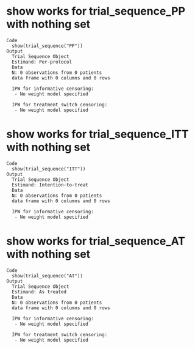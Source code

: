 # show works for trial_sequence_PP with nothing set

    Code
      show(trial_sequence("PP"))
    Output
      Trial Sequence Object 
      Estimand: Per-protocol 
      Data 
      N: 0 observations from 0 patients 
      data frame with 0 columns and 0 rows
       
      IPW for informative censoring: 
       - No weight model specified 
       
      IPW for treatment switch censoring: 
       - No weight model specified 

# show works for trial_sequence_ITT with nothing set

    Code
      show(trial_sequence("ITT"))
    Output
      Trial Sequence Object 
      Estimand: Intention-to-treat 
      Data 
      N: 0 observations from 0 patients 
      data frame with 0 columns and 0 rows
       
      IPW for informative censoring: 
       - No weight model specified 

# show works for trial_sequence_AT with nothing set

    Code
      show(trial_sequence("AT"))
    Output
      Trial Sequence Object 
      Estimand: As treated 
      Data 
      N: 0 observations from 0 patients 
      data frame with 0 columns and 0 rows
       
      IPW for informative censoring: 
       - No weight model specified 
       
      IPW for treatment switch censoring: 
       - No weight model specified 

